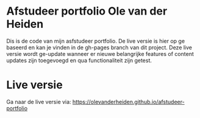 # Afstudeer portfolio Ole van der Heiden

Dis is de code van mijn asfstudeer portfolio. De live versie is hier op ge baseerd en kan je vinden in de gh-pages branch van dit project. Deze live versie wordt ge-update wanneer er nieuwe belangrijke features of content updates zijn toegevoegd en qua functionaliteit zijn getest.

# Live versie
Ga naar de live versie via: https://olevanderheiden.github.io/afstudeer-portfolio